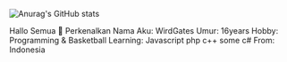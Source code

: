 ![Anurag's GitHub stats](https://github-readme-stats.vercel.app/api?username=bot-codes&show_icons=true&theme=radical)

Hallo Semua 👋 Perkenalkan 
Nama Aku: WirdGates
Umur: 16years
Hobby: Programming & Basketball
Learning: Javascript php c++ some c#
From: Indonesia
